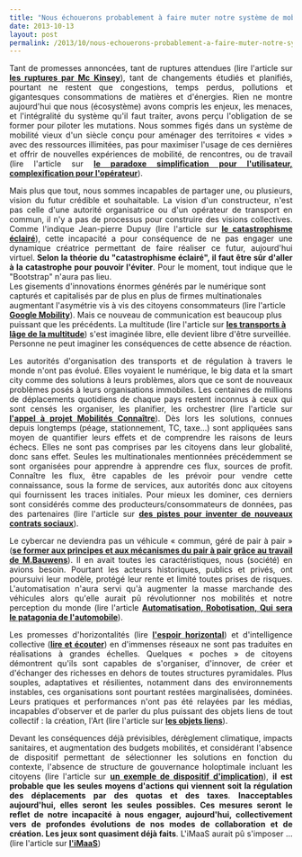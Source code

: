 ```yaml
---
title: "Nous échouerons probablement à faire muter notre système de mobilité"
date: 2013-10-13
layout: post
permalink: /2013/10/nous-echouerons-probablement-a-faire-muter-notre-systeme-de-mobilite.html
---
```


<p style="margin-bottom: 0cm; text-align: justify;"></p>
<p style="margin-bottom: 0cm; text-align: justify;">Tant de promesses annoncées, tant de ruptures attendues (lire l'article sur <a href="/2013/07/les-technologies-en-rupture-dapres-mc-kinsey.html" target="_blank"><strong>les ruptures par Mc Kinsey</strong></a>), tant de changements étudiés et planifiés, pourtant ne restent que congestions, temps perdus, pollutions et gigantesques consommations de matières et d'énergies. Rien ne montre aujourd'hui que nous (écosystème) avons compris les enjeux, les menaces, et l'intégralité du système qu'il faut traiter, avons perçu l'obligation de se former pour piloter les mutations. Nous sommes figés dans un système de mobilité vieux d'un siècle conçu pour aménager des territoires « vides » avec des ressources illimitées, pas pour maximiser l'usage de ces dernières et offrir de nouvelles expériences de mobilité, de rencontres, ou de travail (lire l'article sur <a href="/2013/06/bollore-implante-autolib-a-lyon-et-a-bordeaux-mobizen-etada-sassocient-pour-marier-location-et-autopartage-blablacar.html" target="_blank"><strong>le paradoxe simplification pour l'utilisateur, complexification pour l'opérateur</strong></a>).</p>
<p style="margin-bottom: 0cm; text-align: justify;">Mais plus que tout, nous sommes incapables de partager une, ou plusieurs, vision du futur crédible et souhaitable. La vision d'un constructeur, n'est pas celle d'une autorité organisatrice ou d'un opérateur de transport en commun, il n'y a pas de processus pour construire des visions collectives. Comme l'indique Jean-pierre Dupuy (lire l'article sur <a href="/2011/06/mobilites-et-catastrophisme-eclaire.html" target="_blank"><strong>le catastrophisme éclairé</strong></a>), cette incapacité a pour conséquence de ne pas engager une dynamique créatrice permettant de faire réaliser ce futur, aujourd'hui virtuel.<strong> Selon la théorie du "catastrophisme éclairé", il faut être sûr d'aller à la catastrophe pour pouvoir l'éviter</strong>. Pour le moment, tout indique que le "Bootstrap" n'aura pas lieu.</p>
<!--more--> Les gisements d'innovations énormes générés par le numérique sont capturés et capitalisés par de plus en plus de firmes multinationales augmentant l'asymétrie vis à vis des citoyens consommateurs (lire l'article <a href="/2013/08/google-mobility-in-the-race-to-get-you-around-cities-with-a-smartphone-and-a-credit-card-.html" target="_blank"><strong>Google Mobility</strong></a>). Mais ce nouveau de communication est beaucoup plus puissant que les précédents. La multitude (lire l'article sur <a href="/2013/02/les-transports-a-lage-de-la-multitude.html" target="_blank"><strong>les transports à lâge de la multitude</strong></a>) s'est imaginée libre, elle devient libre d'être surveillée. Personne ne peut imaginer les conséquences de cette absence de réaction.
<p style="margin-bottom: 0cm; text-align: justify;">Les autorités d'organisation des transports et de régulation à travers le monde n'ont pas évolué. Elles voyaient le numérique, le big data et la smart city comme des solutions à leurs problèmes, alors que ce sont de nouveaux problèmes posés à leurs organisations immobiles. Les centaines de millions de déplacements quotidiens de chaque pays restent inconnus à ceux qui sont censés les organiser, les planifier, les orchestrer (lire l'article sur <a href="/2013/06/appel-a-projet-mobilites-2013-connaitre-pour-mieux-agir.html" target="_blank"><strong>l'appel à projet Mobilités Connaître</strong></a>). Dès lors les solutions, connues depuis longtemps (péage, stationnement, TC, taxe...) sont appliquées sans moyen de quantifier leurs effets et de comprendre les raisons de leurs échecs. Elles ne sont pas comprises par les citoyens dans leur globalité, donc sans effet. Seules les multinationales mentionnées précédemment se sont organisées pour apprendre à apprendre ces flux, sources de profit. Connaître les flux, être capables de les prévoir pour vendre cette connaissance, sous la forme de services, aux autorités donc aux citoyens qui fournissent les traces initiales. Pour mieux les dominer, ces derniers sont considérés comme des producteurs/consommateurs de données, pas des partenaires (lire l'article sur <a href="/2013/05/inventons-de-nouveaux-contrats-sociaux-entre-les-citoyens-et-la-collectivite-pour-exploiter-nos-53-s.html" target="_blank"><strong>des pistes pour inventer de nouveaux contrats sociaux</strong></a>).</p>
<p style="margin-bottom: 0cm; text-align: justify;">Le cybercar ne deviendra pas un véhicule « commun, géré de pair à pair » (<a href="http://p2pfoundation.net/Category:Frenc" target="_blank"><strong>se former aux principes et aux mécanismes du pair à pair grâce au travail de M.Bauwens</strong></a>). Il en avait toutes les caractéristiques, nous (société) en avions besoin. Pourtant les acteurs historiques, publics et privés, ont poursuivi leur modèle, protégé leur rente et limité toutes prises de risques. L'automatisation n'aura servi qu'à augmenter la masse marchande des véhicules alors qu'elle aurait pû révolutionner nos mobilités et notre perception du monde (lire l'article <a href="/2013/09/nissan-et-daimler-sengagent-a-commercialiser-des-voitures-autonomes-en-2020-risques-et-opportunites.html" target="_blank"><strong>Automatisation, Robotisation, Qui sera le patagonia de l'automobile</strong></a>).</p>
<p style="margin-bottom: 0cm; text-align: justify;">Les promesses d'horizontalités (lire <a href="http://t.co/WwERdnQ96B" target="_blank"><strong>l'espoir horizontal</strong></a>) et d'intelligence collective (<a href="/2012/11/interview-de-jfnoubel-chercheur-au-collective-intelligence-research-institute.html" target="_blank"><strong>lire et écouter</strong></a>) en d'immenses réseaux ne sont pas traduites en réalisations à grandes échelles. Quelques « poches » de citoyens démontrent qu'ils sont capables de s'organiser, d'innover, de créer et d'échanger des richesses en dehors de toutes structures pyramidales. Plus souples, adaptatives et résilientes, notamment dans des environnements instables, ces organisations sont pourtant restées marginalisées, dominées. Leurs pratiques et performances n'ont pas été relayées par les médias, incapables d'observer et de parler du plus puissant des objets liens de tout collectif : la création, l'Art (lire l'article sur <a href="/2013/09/quel-est-lobjet-lien-de-votre-projet-la-peur-la-proie-ou-lart-.html" target="_blank"><strong>les objets liens</strong></a>).</p>
<p style="margin-bottom: 0cm; text-align: justify;">Devant les conséquences déjà prévisibles, dérèglement climatique, impacts sanitaires, et augmentation des budgets mobilités, et considérant l'absence de dispositif permettant de sélectionner les solutions en fonction du contexte, l'absence de structure de gouvernance holoptimale incluant les citoyens (lire l'article sur <a href="/2013/04/votre-reputation-numerique-sera-votre-monnaie-et-la-base-de-votre-implication-altruiste.html" target="_blank"><strong>un exemple de dispositif d'implication</strong></a>), <strong>il est probable que les seules moyens d'actions qui viennent soit la régulation des déplacements par des quotas et des taxes</strong>. <strong>Inacceptables aujourd'hui, elles seront les seules possibles. Ces mesures seront le reflet de notre incapacité à nous engager, aujourd'hui, collectivement vers de profondes évolutions de nos modes de collaboration et de création. Les jeux sont quasiment déjà faits</strong>. L'iMaaS aurait pû s'imposer … (lire l'article sur <a href="/2013/07/et-si-les-jeux-etaient-deja-faits.html" target="_blank"><strong>l'iMaaS</strong></a>)</p>
<p style="text-align: justify;"></p>